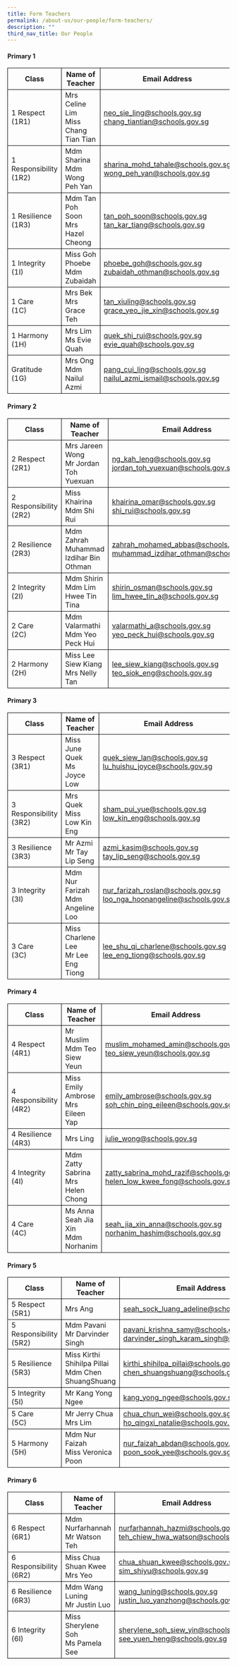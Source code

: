 ```yaml
---
title: Form Teachers
permalink: /about-us/our-people/form-teachers/
description: ""
third_nav_title: Our People
---
```

#### Primary 1
<table>
	<thead>
		<tr>
        	<th style="border:1px solid black;">Class</th>
			<th style="border:1px solid black;">Name of Teacher</th>
			<th style="border:1px solid black;">Email Address</th>
		</tr>
	</thead>
	<tbody>
		<tr>
			<td style="border:1px solid black;">1 Respect<br>(1R1)</td>
            <td style="border:1px solid black;">Mrs Celine Lim<br>Miss Chang Tian Tian</td>
			<td style="border:1px solid black;"><a href="neo_sie_ling@schools.gov.sg">neo_sie_ling@schools.gov.sg</a><br><a href="chang_tiantian@schools.gov.sg">chang_tiantian@schools.gov.sg</a></td>
		</tr>
		<tr>
			<td style="border:1px solid black;">1 Responsibility<br>(1R2)</td>
            <td style="border:1px solid black;">Mdm Sharina<br>Mdm Wong Peh Yan</td>
			<td style="border:1px solid black;"><a href="sharina_mohd_tahale@schools.gov.sg">sharina_mohd_tahale@schools.gov.sg </a><br><a href="wong_peh_yan@schools.gov.sg">wong_peh_yan@schools.gov.sg</a></td>
		</tr>
		<tr>
			<td style="border:1px solid black;">1 Resilience<br>(1R3)</td>
            <td style="border:1px solid black;">Mdm Tan Poh Soon<br>Mrs Hazel Cheong</td>
			<td style="border:1px solid black;"><a href="tan_poh_soon@schools.gov.sg">tan_poh_soon@schools.gov.sg</a><br><a href="tan_kar_tiang@schools.gov.sg">tan_kar_tiang@schools.gov.sg</a></td>
		</tr>     
		<tr>
			<td style="border:1px solid black;">1 Integrity<br>(1I)</td>
            <td style="border:1px solid black;">Miss Goh Phoebe<br>Mdm Zubaidah</td>
			<td style="border:1px solid black;"><a href="phoebe_goh@schools.gov.sg">phoebe_goh@schools.gov.sg</a><br><a href="zubaidah_othman@schools.gov.sg">zubaidah_othman@schools.gov.sg</a></td>
		</tr>
		<tr>
			<td style="border:1px solid black;">1 Care<br>(1C)</td>
            <td style="border:1px solid black;">Mrs Bek<br>Mrs Grace Teh</td>
			<td style="border:1px solid black;"><a href="tan_xiuling@schools.gov.sg">tan_xiuling@schools.gov.sg</a><br><a href="grace_yeo_jie_xin@schools.gov.sg">grace_yeo_jie_xin@schools.gov.sg</a></td>
		</tr>
      	<tr>
			<td style="border:1px solid black;">1 Harmony<br>(1H)</td>
            <td style="border:1px solid black;">Mrs Lim<br>Ms Evie Quah</td>
			<td style="border:1px solid black;"><a href="quek_shi_rui@schools.gov.sg">quek_shi_rui@schools.gov.sg</a><br><a href="evie_quah@schools.gov.sg">evie_quah@schools.gov.sg</a></td>
		</tr>
        <tr>
			<td style="border:1px solid black;">Gratitude<br>(1G)</td>
            <td style="border:1px solid black;">Mrs Ong<br>Mdm Nailul Azmi </td>
			<td style="border:1px solid black;"><a href="pang_cui_ling@schools.gov.sg">pang_cui_ling@schools.gov.sg</a><br><a href="nailul_azmi_ismail@schools.gov.sg">nailul_azmi_ismail@schools.gov.sg</a></td>
		</tr>
	</tbody>
</table>

#### Primary 2

<table>
	<thead>
		<tr>
        	<th style="border:1px solid black;">Class</th>
			<th style="border:1px solid black;">Name of Teacher</th>
			<th style="border:1px solid black;">Email Address</th>
		</tr>
	</thead>
	<tbody>
		<tr>
			<td style="border:1px solid black;">2 Respect<br>(2R1)</td>
            <td style="border:1px solid black;">Mrs Jareen Wong<br>Mr Jordan Toh Yuexuan</td>
			<td style="border:1px solid black;"><a href="ng_kah_leng@schools.gov.sg">ng_kah_leng@schools.gov.sg</a><br><a href="jordan_toh_yuexuan@schools.gov.sg">jordan_toh_yuexuan@schools.gov.sg</a></td>
		</tr>
		<tr>
			<td style="border:1px solid black;">2 Responsibility<br>(2R2)</td>
            <td style="border:1px solid black;">Miss Khairina<br>Mdm Shi Rui</td>
			<td style="border:1px solid black;"><a href="khairina_omar@schools.gov.sg">khairina_omar@schools.gov.sg</a><br><a href="shi_rui@schools.gov.sg">shi_rui@schools.gov.sg</a></td>
		</tr>
		<tr>
			<td style="border:1px solid black;">2 Resilience<br>(2R3)</td>
            <td style="border:1px solid black;">Mdm Zahrah<br>Muhammad Izdihar Bin Othman</td>
			<td style="border:1px solid black;"><a href="zahrah_mohamed_abbas@schools.gov.sg">zahrah_mohamed_abbas@schools.gov.sg</a><br><a href="muhammad_izdihar_othman@schools.gov.sg">muhammad_izdihar_othman@schools.gov.sg</a></td>
		</tr>     
		<tr>
			<td style="border:1px solid black;">2 Integrity<br>(2I)</td>
            <td style="border:1px solid black;">Mdm Shirin<br>Mdm Lim Hwee Tin Tina</td>
			<td style="border:1px solid black;"><a href="shirin_osman@schools.gov.sg">shirin_osman@schools.gov.sg</a><br><a href="lim_hwee_tin_a@schools.gov.sg">lim_hwee_tin_a@schools.gov.sg</a></td>
		</tr>
		<tr>
			<td style="border:1px solid black;">2 Care<br>(2C)</td>
            <td style="border:1px solid black;">Mdm Valarmathi<br>Mdm Yeo Peck Hui</td>
			<td style="border:1px solid black;"><a href="valarmathi_a@schools.gov.sg">valarmathi_a@schools.gov.sg</a><br><a href="yeo_peck_hui@schools.gov.sg">yeo_peck_hui@schools.gov.sg</a></td>
		</tr>
      	<tr>
			<td style="border:1px solid black;">2 Harmony<br>(2H)</td>
            <td style="border:1px solid black;">Miss Lee Siew Kiang<br>Mrs Nelly Tan</td>
			<td style="border:1px solid black;"><a href="lee_siew_kiang@schools.gov.sg">lee_siew_kiang@schools.gov.sg</a><br><a href="teo_siok_eng@schools.gov.sg">teo_siok_eng@schools.gov.sg</a></td>
		</tr>
	</tbody>
</table>

#### Primary 3

<table>
	<thead>
		<tr>
        	<th style="border:1px solid black;">Class</th>
			<th style="border:1px solid black;">Name of Teacher</th>
			<th style="border:1px solid black;">Email Address</th>
		</tr>
	</thead>
	<tbody>
		<tr>
			<td style="border:1px solid black;">3 Respect<br>(3R1)</td>
            <td style="border:1px solid black;">Miss June Quek<br>Ms Joyce Low</td>
			<td style="border:1px solid black;"><a href="quek_siew_lan@schools.gov.sg">quek_siew_lan@schools.gov.sg</a><br><a href="lu_huishu_joyce@schools.gov.sg">lu_huishu_joyce@schools.gov.sg</a></td>
		</tr>
		<tr>
			<td style="border:1px solid black;">3 Responsibility<br>(3R2)</td>
            <td style="border:1px solid black;">Mrs Quek<br>Miss Low Kin Eng</td>
			<td style="border:1px solid black;"><a href="sham_pui_yue@schools.gov.sg">sham_pui_yue@schools.gov.sg</a><br><a href="low_kin_eng@schools.gov.sg">low_kin_eng@schools.gov.sg</a></td>
		</tr>
		<tr>
			<td style="border:1px solid black;">3 Resilience<br>(3R3)</td>
            <td style="border:1px solid black;">Mr Azmi<br>Mr Tay Lip Seng</td>
			<td style="border:1px solid black;"><a href="azmi_kasim@schools.gov.sg">azmi_kasim@schools.gov.sg</a><br><a href="tay_lip_seng@schools.gov.sg">tay_lip_seng@schools.gov.sg</a></td>
		</tr>     
		<tr>
			<td style="border:1px solid black;">3 Integrity<br>(3I)</td>
            <td style="border:1px solid black;">Mdm Nur Farizah<br>Mdm Angeline Loo</td>
			<td style="border:1px solid black;"><a href="nur_farizah_roslan@schools.gov.sg">nur_farizah_roslan@schools.gov.sg</a><br><a href="loo_nga_hoonangeline@schools.gov.sg">loo_nga_hoonangeline@schools.gov.sg</a></td>
		</tr>
		<tr>
			<td style="border:1px solid black;">3 Care<br>(3C)</td>
            <td style="border:1px solid black;">Miss Charlene Lee<br>Mr Lee Eng Tiong</td>
			<td style="border:1px solid black;"><a href="lee_shu_qi_charlene@schools.gov.sg">lee_shu_qi_charlene@schools.gov.sg</a><br><a href="lee_eng_tiong@schools.gov.sg">lee_eng_tiong@schools.gov.sg</a></td>
		</tr>
	</tbody>
</table>

#### Primary 4

<table>
	<thead>
		<tr>
        	<th style="border:1px solid black;">Class</th>
			<th style="border:1px solid black;">Name of Teacher</th>
			<th style="border:1px solid black;">Email Address</th>
		</tr>
	</thead>
	<tbody>
		<tr>
			<td style="border:1px solid black;">4 Respect<br>(4R1)</td>
            <td style="border:1px solid black;">Mr Muslim<br>Mdm Teo Siew Yeun</td>
			<td style="border:1px solid black;"><a href="muslim_mohamed_amin@schools.gov.sg">muslim_mohamed_amin@schools.gov.sg</a><br><a href="teo_siew_yeun@schools.gov.sg">teo_siew_yeun@schools.gov.sg</a></td>
		</tr>
		<tr>
			<td style="border:1px solid black;">4 Responsibility<br>(4R2)</td>
            <td style="border:1px solid black;">Miss Emily Ambrose<br>Mrs Eileen Yap</td>
			<td style="border:1px solid black;"><a href="emily_ambrose@schools.gov.sg">emily_ambrose@schools.gov.sg</a><br><a href="soh_chin_ping_eileen@schools.gov.sg">soh_chin_ping_eileen@schools.gov.sg</a></td>
		</tr>
		<tr>
			<td style="border:1px solid black;">4 Resilience<br>(4R3)</td>
            <td style="border:1px solid black;">Mrs Ling</td>
			<td style="border:1px solid black;"><a href="julie_wong@schools.gov.sg">julie_wong@schools.gov.sg</a></td>
		</tr>     
		<tr>
			<td style="border:1px solid black;">4 Integrity<br>(4I)</td>
			<td style="border:1px solid black;">Mdm Zatty Sabrina<br>Mrs Helen Chong</td>
			<td style="border:1px solid black;"><a href="zatty_sabrina_mohd_razif@schools.gov.sg">zatty_sabrina_mohd_razif@schools.gov.sg</a><br><a href="helen_low_kwee_fong@schools.gov.sg">helen_low_kwee_fong@schools.gov.sg</a></td>
		</tr>
		<tr>
			<td style="border:1px solid black;">4 Care<br>(4C)</td>
            <td style="border:1px solid black;">Ms Anna Seah Jia Xin<br>Mdm Norhanim</td>
			<td style="border:1px solid black;"><a href="seah_jia_xin_anna@schools.gov.sg">seah_jia_xin_anna@schools.gov.sg</a><br><a href="norhanim_hashim@schools.gov.sg">norhanim_hashim@schools.gov.sg</a></td>
		</tr>
	</tbody>
</table>

#### Primary 5

<table>
	<thead>
		<tr>
        	<th style="border:1px solid black;">Class</th>
			<th style="border:1px solid black;">Name of Teacher</th>
			<th style="border:1px solid black;">Email Address</th>
		</tr>
	</thead>
	<tbody>
		<tr>
			<td style="border:1px solid black;">5 Respect<br>(5R1)</td>
            <td style="border:1px solid black;">Mrs Ang<br></td>
			<td style="border:1px solid black;"><a href="seah_sock_luang_adeline@schools.gov.sg">seah_sock_luang_adeline@schools.gov.sg</a><br><a href=""></a></td>
		</tr>
		<tr>
			<td style="border:1px solid black;">5 Responsibility<br>(5R2)</td>
            <td style="border:1px solid black;">Mdm Pavani<br>Mr Darvinder Singh</td>
			<td style="border:1px solid black;"><a href="pavani_krishna_samy@schools.gov.sg">pavani_krishna_samy@schools.gov.sg</a><br><a href="darvinder_singh_karam_singh@schools.gov.sg">darvinder_singh_karam_singh@schools.gov.sg</a></td>
		</tr>
		<tr>
			<td style="border:1px solid black;">5 Resilience<br>(5R3)</td>
            <td style="border:1px solid black;">Miss Kirthi Shihilpa Pillai<br>Mdm Chen ShuangShuang</td>
			<td style="border:1px solid black;"><a href="kirthi_shihilpa_pillai@schools.gov.sg">kirthi_shihilpa_pillai@schools.gov.sg</a><br><a href="chen_shuangshuang@schools.gov.sg">chen_shuangshuang@schools.gov.sg</a></td>
		</tr>     
		<tr>
			<td style="border:1px solid black;">5 Integrity<br>(5I)</td>
			<td style="border:1px solid black;">Mr Kang Yong Ngee</td>
			<td style="border:1px solid black;"><a href="kang_yong_ngee@schools.gov.sg">kang_yong_ngee@schools.gov.sg</a></td>
		</tr>
		<tr>
			<td style="border:1px solid black;">5 Care<br>(5C)</td>
            <td style="border:1px solid black;">Mr Jerry Chua<br>Mrs Lim</td>
			<td style="border:1px solid black;"><a href="chua_chun_wei@schools.gov.sg">chua_chun_wei@schools.gov.sg</a><br><a href="ho_qingxi_natalie@schools.gov.sg">ho_qingxi_natalie@schools.gov.sg</a></td>
		</tr>
		<tr>
			<td style="border:1px solid black;">5 Harmony<br>(5H)</td>
            <td style="border:1px solid black;">Mdm Nur Faizah<br>Miss Veronica Poon</td>
			<td style="border:1px solid black;"><a href="nur_faizah_abdan@schools.gov.sg">nur_faizah_abdan@schools.gov.sg</a><br><a href="poon_sook_yee@schools.gov.sg">poon_sook_yee@schools.gov.sg</a></td>
		</tr>
	</tbody>
</table>

#### Primary 6

<table>
	<thead>
		<tr>
        	<th style="border:1px solid black;">Class</th>
			<th style="border:1px solid black;">Name of Teacher</th>
			<th style="border:1px solid black;">Email Address</th>
		</tr>
	</thead>
	<tbody>
		<tr>
			<td style="border:1px solid black;">6 Respect<br>(6R1)</td>
            <td style="border:1px solid black;">Mdm Nurfarhannah<br>Mr Watson Teh</td>
			<td style="border:1px solid black;"><a href="nurfarhannah_hazmi@schools.gov.sg">nurfarhannah_hazmi@schools.gov.sg</a><br><a href="teh_chiew_hwa_watson@schools.gov.sg">teh_chiew_hwa_watson@schools.gov.sg</a></td>
		</tr>
		<tr>
			<td style="border:1px solid black;">6 Responsibility<br>(6R2)</td>
            <td style="border:1px solid black;">Miss Chua Shuan Kwee<br>Mrs Yeo</td>
			<td style="border:1px solid black;"><a href="chua_shuan_kwee@schools.gov.sg">chua_shuan_kwee@schools.gov.sg</a><br><a href="sim_shiyu@schools.gov.sg">sim_shiyu@schools.gov.sg</a></td>
		</tr>
		<tr>
			<td style="border:1px solid black;">6 Resilience<br>(6R3)</td>
            <td style="border:1px solid black;">Mdm Wang Luning<br>Mr Justin Luo</td>
			<td style="border:1px solid black;"><a href="wang_luning@schools.gov.sg">wang_luning@schools.gov.sg</a><br><a href="justin_luo_yanzhong@schools.gov.sg">justin_luo_yanzhong@schools.gov.sg</a></td>
		</tr>     
		<tr>
			<td style="border:1px solid black;">6 Integrity<br>(6I)</td>
			<td style="border:1px solid black;">Miss Sherylene Soh<br>Ms Pamela See</td>
			<td style="border:1px solid black;"><a href="sherylene_soh_siew_yin@schools.gov.sg">sherylene_soh_siew_yin@schools.gov.sg</a><br><a href="see_yuen_heng@schools.gov.sg">see_yuen_heng@schools.gov.sg</a></td>
		</tr>
	</tbody>
</table>